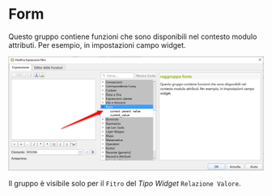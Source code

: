 # Form

Questo gruppo contiene funzioni che sono disponibili nel contesto modulo attributi. Per esempio, in impostazioni campo widget.

![](../img/../../img/form/form_01.png)

Il gruppo è visibile solo per il `Fitro` del _Tipo Widget_ `Relazione Valore`. 

